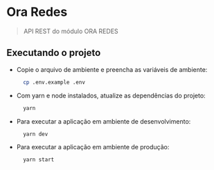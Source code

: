 # Ora Redes

> API REST do módulo ORA REDES

## Executando o projeto

- Copie o arquivo de ambiente e preencha as variáveis de ambiente:
  ```bash
    cp .env.example .env
  ```
- Com yarn e node instalados, atualize as dependências do projeto:
  ```bash
    yarn
  ```
- Para executar a aplicação em ambiente de desenvolvimento:
  ```bash
    yarn dev
  ```
- Para executar a aplicação em ambiente de produção:
  ```bash
    yarn start
  ```
